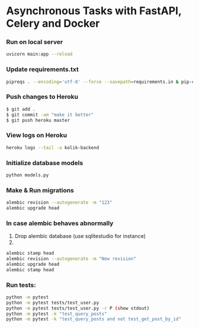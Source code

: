# Asynchronous Tasks with FastAPI, Celery and Docker

### Run on local server

```sh
uvicorn main:app --reload
```

### Update requirements.txt

```sh
pipreqs . --encoding='utf-8' --force --savepath=requirements.in & pip-compile
```

### Push changes to Heroku

```sh
$ git add .
$ git commit -am "make it better"
$ git push heroku master
```

### View logs on Heroku

```sh
heroku logs --tail -a kolik-backend
```

### Initialize database models

```sh
python models.py
```

### Make & Run migrations

```sh
alembic revision --autogenerate -m "123"
alembic upgrade head
```

### In case alembic behaves abnormally

1. Drop alembic database (use sqlitestudio for instance)
2.

```sh
alembic stamp head
alembic revision --autogenerate -m "New revision"
alembic upgrade head
alembic stamp head
```

### Run tests:

```sh
python -m pytest
python -m pytest tests/test_user.py
python -m pytest tests/test_user.py -r P (show stdout)
python -m pytest -k "test_query_posts"
python -m pytest -k "test_query_posts and not test_get_post_by_id"
```
